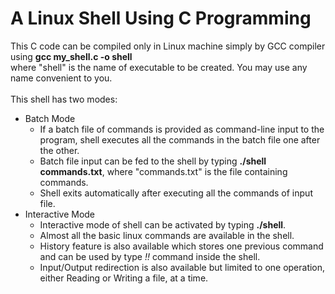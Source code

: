 # A Linux Shell Using C Programming #
This C code can be compiled only in Linux machine simply by GCC compiler using **gcc my_shell.c -o shell**\
where "shell" is the name of executable to be created. You may use any name convenient to you.\
\
This shell has two modes:
* Batch Mode
   * If a batch file of commands is provided as command-line input to the program, shell executes all the commands in the batch file one after the other.
   * Batch file input can be fed to the shell by typing **./shell commands.txt**, where "commands.txt" is the file containing commands.
   * Shell exits automatically after executing all the commands of input file.
* Interactive Mode
   * Interactive mode of shell can be activated by typing **./shell**.
   * Almost all the basic linux commands are available in the shell.
   * History feature is also available which stores one previous command and can be used by type *!!* command inside the shell.
   * Input/Output redirection is also available but limited to one operation, either Reading or Writing a file, at a time.
